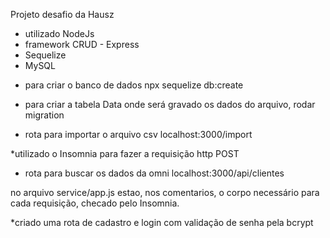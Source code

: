 Projeto desafio da Hausz

- utilizado NodeJs
- framework CRUD - Express
- Sequelize
- MySQL

* para criar o banco de dados 
npx sequelize db:create
* para criar a tabela Data onde será gravado os dados do arquivo, rodar migration

* rota para importar o arquivo csv
localhost:3000/import

*utilizado o Insomnia para fazer a requisição http POST

* rota para buscar os dados da omni
localhost:3000/api/clientes

no arquivo service/app.js estao, nos comentarios, o corpo necessário para cada requisição, checado pelo Insomnia.

*criado uma rota de cadastro e login com validação de senha pela bcrypt
